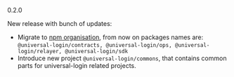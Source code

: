 0.2.0

New release with bunch of updates:
* Migrate to [npm organisation](https://www.npmjs.com/org/universal-login), from now on packages names are: `@universal-login/contracts, @universal-login/ops, @universal-login/relayer, @universal-login/sdk`
* Introduce new project `@universal-login/commons`, that contains common parts for universal-login related projects.